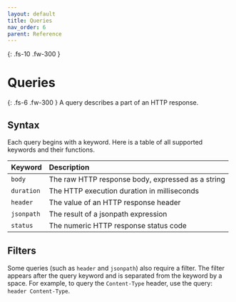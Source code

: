 ```yaml
---
layout: default
title: Queries
nav_order: 6
parent: Reference
---
```


{: .fs-10 .fw-300 }
# Queries

{: .fs-6 .fw-300 }
A query describes a part of an HTTP response.

## Syntax

Each query begins with a keyword. Here is a table of all supported keywords and their functions.

| Keyword | Description |
|:--------|:------------|
| `body` | The raw HTTP response body, expressed as a string |
| `duration` | The HTTP execution duration in milliseconds |
| `header` | The value of an HTTP response header |
| `jsonpath` | The result of a jsonpath expression |
| `status` | The numeric HTTP response status code |

## Filters

Some queries (such as `header` and `jsonpath`) also require a filter. The filter appears after the query keyword and is separated from the keyword by a space. For example, to query the `Content-Type` header, use the query: `header Content-Type`.